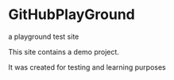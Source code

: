 # GitHubPlayGround

a playground test site

This site contains a demo project.

It was created for testing and learning purposes